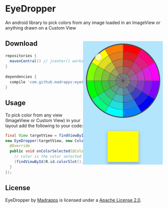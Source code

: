 # EyeDropper
An android library to pick colors from any image loaded in an ImageView or anything drawn on a Custom View

<img src="/preview/preview.gif" alt="preview" title="preview" width="255" height="395" align="right" vspace="20" />

Download
-----

```gradle
repositories {
  mavenCentral() // jcenter() works as well
}

dependencies {
  compile 'com.github.madrapps:eyedropper:1.0.0'
}
```

Usage
-----

To pick color from any view (ImageView or Custom View) in your layout add the following to your code:

```java
final View targetView = findViewById(R.id.targerView); // Any view from which you want to pick color
new EyeDropper(targetView, new ColorSelectionListener() {
  @Override
  public void onColorSelected(@ColorInt int color) {
    // color is the color selected when you touch the targetView
    (findViewById(R.id.colorSlot)).setBackgroundColor(color);
  }
});
```

License
-----

EyeDropper by [Madrapps](http://madrapps.github.io/) is licensed under a [Apache License 2.0](http://www.apache.org/licenses/LICENSE-2.0).
